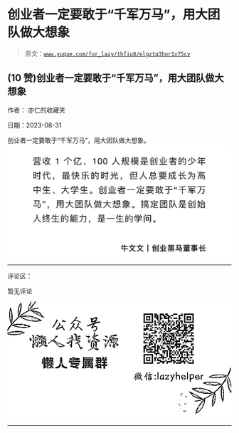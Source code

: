 # 创业者一定要敢于“千军万马”，用大团队做大想象

> 原文：[`www.yuque.com/for_lazy/thfiu8/elgztq3hor1x75cv`](https://www.yuque.com/for_lazy/thfiu8/elgztq3hor1x75cv)

## (10 赞)创业者一定要敢于“千军万马”，用大团队做大想象

作者： 亦仁的收藏夹

日期：2023-08-31

创业者一定要敢于“千军万马”，用大团队做大想象。![](img/118b1c6eb8314e9fdf74d0b9a01c80ae.png)

* * *

评论区：

暂无评论

![](img/1c37d505930596d12a88ab23e11aa07a.png)

* * *